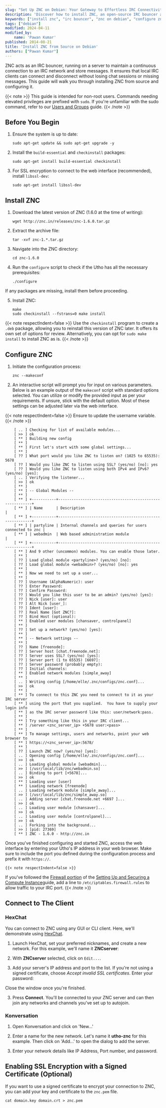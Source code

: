 ```yaml
---
slug: "Set Up ZNC on Debian: Your Gateway to Effortless IRC Connectivity"
description: 'Discover how to install ZNC, an open-source IRC bouncer application designed to maintain a persistent connection to IRC networks, on your Utho server with this step-by-step guide'
keywords: ["install znc", "irc bouncer", "znc on debian", "configure znc", "znc"]
tags: ["debian"]
modified: 2024-04-11
modified_by:
    name: 'Pawan Kumar'
published: 2014-08-21
title: 'Install ZNC from Source on Debian'
authors: ["Pawan Kumar"]
---
```


ZNC acts as an IRC bouncer, running on a server to maintain a continuous connection to an IRC network and store messages. It ensures that local IRC clients can connect and disconnect without losing chat sessions or missing messages. This guide will walk you through installing ZNC from source and configuring it.

{{< note >}}
This guide is intended for non-root users. Commands needing elevated privileges are prefixed with `sudo`. If you're unfamiliar with the sudo command, refer to our [Users and Groups](/docs/guides/linux-users-and-groups/) guide.
{{< /note >}}

## Before You Begin

1.  Ensure the system is up to date:

        sudo apt-get update && sudo apt-get upgrade -y

2.  Install the `build-essential` and `checkinstall` packages:

        sudo apt-get install build-essential checkinstall

3.  For SSL encryption to connect to the web interface (recommended), install `libssl-dev`:

        sudo apt-get install libssl-dev

## Install ZNC

1.  Download the latest version of ZNC (1.6.0 at the time of writing):

        wget http://znc.in/releases/znc-1.6.0.tar.gz

2.  Extract the archive file:

        tar -xvf znc-1.*.tar.gz

3.  Navigate into the ZNC directory:

        cd znc-1.6.0

4.  Run the `configure` script to check if the Utho has all the necessary prerequisites:

        ./configure

If any packages are missing, install them before proceeding.

5.  Install ZNC:

        make
        sudo checkinstall --fstrans=0 make install

{{< note respectIndent=false >}}
Use the `checkinstall` program to create a `.deb` package, allowing you to reinstall this version of ZNC later. It offers its own set of options for review. Alternatively, you can opt for `sudo make install` to install ZNC as is.
{{< /note >}}

## Configure ZNC

1.  Initiate the configuration process:

        znc --makeconf

2.  An interactive script will prompt you for input on various parameters. Below is an example output of the `makeconf` script with standard options selected. You can utilize or modify the provided input as per your requirements. If unsure, stick with the default option. Most of these settings can be adjusted later via the web interface.

{{< note respectIndent=false >}}
Ensure to update the username variable.
{{< /note >}}

        [ .. ] Checking for list of available modules...
        [ >> ] ok
        [ ** ] Building new config
        [ ** ]
        [ ** ] First let's start with some global settings...
        [ ** ]
        [ ?? ] What port would you like ZNC to listen on? (1025 to 65535): 5678
        [ ?? ] Would you like ZNC to listen using SSL? (yes/no) [no]: yes
        [ ?? ] Would you like ZNC to listen using both IPv4 and IPv6? (yes/no) [yes]:
        [ .. ] Verifying the listener...
        [ >> ] ok
        [ ** ]
        [ ** ] -- Global Modules --
        [ ** ]
        [ ** ] +-----------+----------------------------------------------------------+
        [ ** ] | Name      | Description                                              |
        [ ** ] +-----------+----------------------------------------------------------+
        [ ** ] | partyline | Internal channels and queries for users connected to znc |
        [ ** ] | webadmin  | Web based administration module                          |
        [ ** ] +-----------+----------------------------------------------------------+
        [ ** ] And 9 other (uncommon) modules. You can enable those later.
        [ ** ]
        [ ?? ] Load global module <partyline>? (yes/no) [no]:
        [ ?? ] Load global module <webadmin>? (yes/no) [no]: yes
        [ ** ]
        [ ** ] Now we need to set up a user...
        [ ** ]
        [ ?? ] Username (AlphaNumeric): user
        [ ?? ] Enter Password:
        [ ?? ] Confirm Password:
        [ ?? ] Would you like this user to be an admin? (yes/no) [yes]:
        [ ?? ] Nick [user]: user
        [ ?? ] Alt Nick [user_]:
        [ ?? ] Ident [user]:
        [ ?? ] Real Name [Got ZNC?]:
        [ ?? ] Bind Host (optional):
        [ ** ] Enabled user modules [chansaver, controlpanel]
        [ ** ]
        [ ?? ] Set up a network? (yes/no) [yes]:
        [ ** ]
        [ ** ] -- Network settings --
        [ ** ]
        [ ?? ] Name [freenode]:
        [ ?? ] Server host [chat.freenode.net]:
        [ ?? ] Server uses SSL? (yes/no) [yes]:
        [ ?? ] Server port (1 to 65535) [6697]:
        [ ?? ] Server password (probably empty):
        [ ?? ] Initial channels:
        [ ** ] Enabled network modules [simple_away]
        [ ** ]
        [ .. ] Writing config [/home/elle/.znc/configs/znc.conf]...
        [ >> ] ok
        [ ** ]
        [ ** ] To connect to this ZNC you need to connect to it as your IRC server
        [ ** ] using the port that you supplied.  You have to supply your login info
        [ ** ] as the IRC server password like this: user/network:pass.
        [ ** ]
        [ ** ] Try something like this in your IRC client...
        [ ** ] /server <znc_server_ip> +5678 user:<pass>
        [ ** ]
        [ ** ] To manage settings, users and networks, point your web browser to
        [ ** ] https://<znc_server_ip>:5678/
        [ ** ]
        [ ?? ] Launch ZNC now? (yes/no) [yes]:
        [ .. ] Opening config [/home/elle/.znc/configs/znc.conf]...
        [ >> ] ok
        [ .. ] Loading global module [webadmin]...
        [ >> ] [/usr/local/lib/znc/webadmin.so]
        [ .. ] Binding to port [+5678]...
        [ >> ] ok
        [ ** ] Loading user [user]
        [ ** ] Loading network [freenode]
        [ .. ] Loading network module [simple_away]...
        [ >> ] [/usr/local/lib/znc/simple_away.so]
        [ .. ] Adding server [chat.freenode.net +6697 ]...
        [ >> ] ok
        [ .. ] Loading user module [chansaver]...
        [ >> ] ok
        [ .. ] Loading user module [controlpanel]...
        [ >> ] ok
        [ .. ] Forking into the background...
        [ >> ] [pid: 27369]
        [ ** ] ZNC - 1.6.0 - http://znc.in

Once you've finished configuring and started ZNC, access the web interface by entering your Utho's IP address in your web browser. Make sure to include the port you defined during the configuration process and prefix it with `https://`.

    {{< note respectIndent=false >}}
If you've followed the [Firewall portion](/docs/products/compute/compute-instances/guides/set-up-and-secure/#configure-a-firewall) of the [Setting Up and Securing a Compute Instance](/docs/products/compute/compute-instances/guides/set-up-and-secure/)guide, add a line to `/etc/iptables.firewall.rules` to allow traffic to your IRC port.
    {{< /note >}}

## Connect to The Client

### HexChat ###
You can connect to ZNC using any GUI or CLI client. Here, we'll demonstrate using [HexChat](https://hexchat.github.io/index.html).

1.  Launch HexChat, set your preferred nicknames, and create a new network. For this example, we'll name it **ZNCserver**:

2.  With **ZNCserver** selected, click on `Edit...`.

3.  Add your server's IP address and port to the list. If you're not using a signed certificate, choose *Accept invalid SSL certificates*. Enter your password:

Close the window once you're finished.

3.  Press **Connect**. You'll be connected to your ZNC server and can then join any networks and channels you've set up to autojoin.

### Konversation ###

1. Open Konversation and click on 'New...'

2. Enter a name for the new network. Let's name it **utho-znc** for this example. Then click on 'Add...' to open the dialog to add the server.

3. Enter your network details like IP Address, Port number, and password.

## Enabling SSL Encryption with a Signed Certificate (Optional)
If you want to use a signed certificate to encrypt your connection to ZNC, you can add your key and certificate to the `znc.pem` file.

    cat domain.key domain.crt > znc.pem
